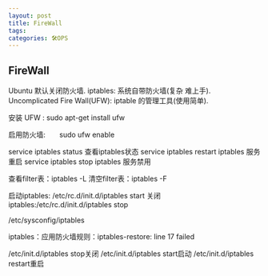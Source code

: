 ```yaml
---
layout: post
title: FireWall
tags: 
categories: 🛠OPS
---
```


## FireWall  

Ubuntu 默认关闭防火墙. 
iptables: 系统自带防火墙(复杂 难上手).
Uncomplicated Fire Wall(UFW):  iptable 的管理工具(使用简单).

安装 UFW :    sudo apt-get install ufw 

启用防火墙:　　sudo ufw enable 








service iptables status             查看iptables状态
service iptables restart iptables  服务重启
service iptables stop iptables     服务禁用


查看filter表：iptables -L
清空filter表：iptables -F


启动iptables: /etc/rc.d/init.d/iptables start
关闭iptables:/etc/rc.d/init.d/iptables stop

/etc/sysconfig/iptables


iptables：应用防火墙规则：iptables-restore: line 17 failed

/etc/init.d/iptables stop关闭
/etc/init.d/iptables start启动
/etc/init.d/iptables restart重启

